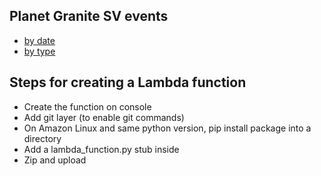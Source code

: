## Planet Granite SV events

* [by date](https://github.com/r1cc4rdo/scraper/blob/master/event_by_date.md)
* [by type](https://github.com/r1cc4rdo/scraper/blob/master/event_by_type.md)

## Steps for creating a Lambda function

* Create the function on console
* Add git layer (to enable git commands)
* On Amazon Linux and same python version, pip install package into a directory
* Add a lambda_function.py stub inside
* Zip and upload